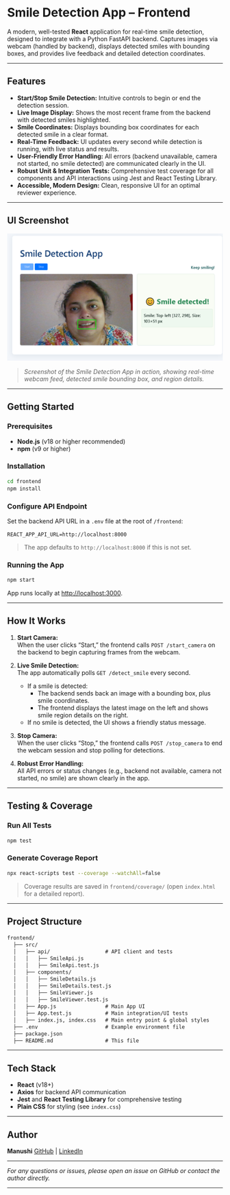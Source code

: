 # Smile Detection App – Frontend

A modern, well-tested **React** application for real-time smile detection, designed to integrate with a Python FastAPI backend.
Captures images via webcam (handled by backend), displays detected smiles with bounding boxes, and provides live feedback and detailed detection coordinates.

---

## Features

- **Start/Stop Smile Detection:**
  Intuitive controls to begin or end the detection session.
- **Live Image Display:**
  Shows the most recent frame from the backend with detected smiles highlighted.
- **Smile Coordinates:**
  Displays bounding box coordinates for each detected smile in a clear format.
- **Real-Time Feedback:**
  UI updates every second while detection is running, with live status and results.
- **User-Friendly Error Handling:**
  All errors (backend unavailable, camera not started, no smile detected) are communicated clearly in the UI.
- **Robust Unit & Integration Tests:**
  Comprehensive test coverage for all components and API interactions using Jest and React Testing Library.
- **Accessible, Modern Design:**
  Clean, responsive UI for an optimal reviewer experience.

---

## UI Screenshot

<p align="center">
  <img src="../documents/UI_Screenshot.png" alt="Smile Detection App UI Screenshot" width="700"/> 
</p>

> _Screenshot of the Smile Detection App in action, showing real-time webcam feed, detected smile bounding box, and region details._

---

## Getting Started

### Prerequisites

- **Node.js** (v18 or higher recommended)
- **npm** (v9 or higher)

### Installation

```bash
cd frontend
npm install
```

### Configure API Endpoint

Set the backend API URL in a `.env` file at the root of `/frontend`:

```env
REACT_APP_API_URL=http://localhost:8000
```

> The app defaults to `http://localhost:8000` if this is not set.

### Running the App

```bash
npm start
```

App runs locally at [http://localhost:3000](http://localhost:3000).

---

## How It Works

1. **Start Camera:**  
   When the user clicks “Start,” the frontend calls `POST /start_camera` on the backend to begin capturing frames from the webcam.

2. **Live Smile Detection:**  
   The app automatically polls `GET /detect_smile` every second.

   - If a smile is detected:
     - The backend sends back an image with a bounding box, plus smile coordinates.
     - The frontend displays the latest image on the left and shows smile region details on the right.
   - If no smile is detected, the UI shows a friendly status message.

3. **Stop Camera:**  
   When the user clicks “Stop,” the frontend calls `POST /stop_camera` to end the webcam session and stop polling for detections.

4. **Robust Error Handling:**  
   All API errors or status changes (e.g., backend not available, camera not started, no smile) are shown clearly in the app.

---

## Testing & Coverage

### Run All Tests

```bash
npm test
```

### Generate Coverage Report

```bash
npx react-scripts test --coverage --watchAll=false
```

> Coverage results are saved in `frontend/coverage/` (open `index.html` for a detailed report).

---

## Project Structure

```
frontend/
  ├── src/
  │   ├── api/                  # API client and tests
  │   │   ├── SmileApi.js
  │   │   ├── SmileApi.test.js
  │   ├── components/
  │   │   ├── SmileDetails.js
  │   │   ├── SmileDetails.test.js
  │   │   ├── SmileViewer.js
  │   │   ├── SmileViewer.test.js
  │   ├── App.js                # Main App UI
  │   ├── App.test.js           # Main integration/UI tests
  │   ├── index.js, index.css   # Main entry point & global styles
  ├── .env                      # Example environment file
  ├── package.json
  ├── README.md                 # This file
```

---

## Tech Stack

- **React** (v18+)
- **Axios** for backend API communication
- **Jest** and **React Testing Library** for comprehensive testing
- **Plain CSS** for styling (see `index.css`)

---

## Author

**Manushi**
[GitHub](https://github.com/manushig) | [LinkedIn](https://linkedin.com/in/manushi-g)

---

_For any questions or issues, please open an issue on GitHub or contact the author directly._

---
